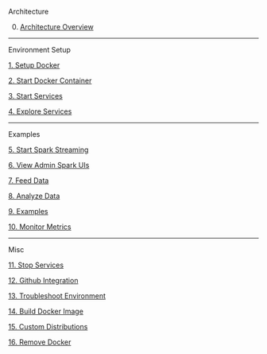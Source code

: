 Architecture 

0. [Architecture Overview](https://github.com/fluxcapacitor/pipeline/wiki/Architecture-Overview)

***
Environment Setup

[1. Setup Docker](https://github.com/fluxcapacitor/pipeline/wiki/Setup-Docker)

[2. Start Docker Container](https://github.com/fluxcapacitor/pipeline/wiki/Start-Docker-Container)

[3. Start Services](https://github.com/fluxcapacitor/pipeline/wiki/Start-Services)

[4. Explore Services](https://github.com/fluxcapacitor/pipeline/wiki/Explore-Services)

***
Examples

[5. Start Spark Streaming](https://github.com/fluxcapacitor/pipeline/wiki/Start-Spark-Streaming)

[6. View Admin Spark UIs](https://github.com/fluxcapacitor/pipeline/wiki/View-Admin-Spark-UIs)

[7. Feed Data](https://github.com/fluxcapacitor/pipeline/wiki/Feed-Data)

[8. Analyze Data](https://github.com/fluxcapacitor/pipeline/wiki/Analyze-Data)

[9. Examples](https://github.com/fluxcapacitor/pipeline/wiki/Examples)

[10. Monitor Metrics](https://github.com/fluxcapacitor/pipeline/wiki/Monitor-Metrics)

***
Misc

[11. Stop Services](https://github.com/fluxcapacitor/pipeline/wiki/Stop-Services)

[12. Github Integration](https://github.com/fluxcapacitor/pipeline/wiki/Github-Integration)

[13. Troubleshoot Environment](https://github.com/fluxcapacitor/pipeline/wiki/Troubleshoot-Environment)

[14. Build Docker Image](https://github.com/fluxcapacitor/pipeline/wiki/Build-Docker-Image)

[15. Custom Distributions](https://github.com/fluxcapacitor/pipeline/wiki/Custom-Distributions)

[16. Remove Docker](https://github.com/fluxcapacitor/pipeline/wiki/Remove-Docker)